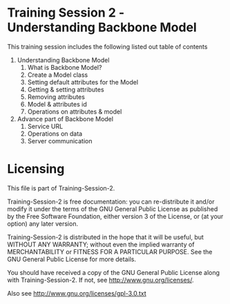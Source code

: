 Training Session 2 - <br>Understanding Backbone Model
=====================================================

This training session includes the following listed out table of contents

<ol>
  <li>Understanding Backbone Model
    <ol>
      <li>What is Backbone Model?</li>
      <li>Create a Model class</li>
      <li>Setting default attributes for the Model</li>
      <li>Getting &amp; setting attributes</li>
      <li>Removing attributes</li>
      <li>Model &amp; attributes id</li>
      <li>Operations on attributes &amp; model</li>      
    </ol>
  </li>
  <li>Advance part of Backbone Model
    <ol>
      <li>Service URL</li>
      <li>Operations on data</li>
      <li>Server communication</li>     
    </ol>
  </li>
</ol>

  
Licensing
=========

This file is part of Training-Session-2.

Training-Session-2 is free documentation: you can re-distribute it and/or modify it under the terms of the GNU General Public License as published by the Free Software Foundation, either version 3 of the License, or (at your option) any later version.

Training-Session-2 is distributed in the hope that it will be useful, but WITHOUT ANY WARRANTY; without even the implied warranty of MERCHANTABILITY or FITNESS FOR A PARTICULAR PURPOSE. See the GNU General Public License for more details.

You should have received a copy of the GNU General Public License along with Training-Session-2. If not, see http://www.gnu.org/licenses/.

Also see http://www.gnu.org/licenses/gpl-3.0.txt
